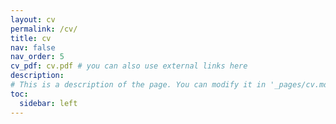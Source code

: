 ```yaml
---
layout: cv
permalink: /cv/
title: cv
nav: false
nav_order: 5
cv_pdf: cv.pdf # you can also use external links here
description: 
# This is a description of the page. You can modify it in '_pages/cv.md'. You can also change or remove the top pdf download button.
toc:
  sidebar: left
---
```

